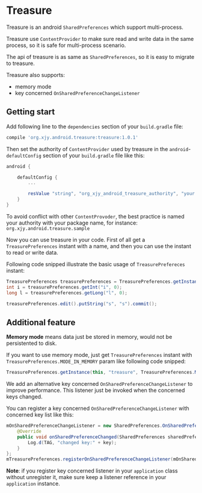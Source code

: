# Treasure
Treasure is an android `SharedPreferences` which support multi-process.

Treasure use `ContentProvider` to make sure read and write data in the same process, so it is safe for multi-process scenario.

The api of treasure is as same as `SharedPreferences`, so it is easy to migrate to treasure.

Treasure also supports:  
* memory mode
* key concerned `OnSharedPreferenceChangeListener`

## Getting start
Add following line to the `dependencies` section of your `build.gradle` file:

```gradle
compile 'org.xjy.android.treasure:treasure:1.0.1'
```

Then set the authority of `ContentProvider` used by treasure in the `android`-`defaultConfig` section of your `build.gradle` file like this: 

```gradle
android {

    defaultConfig {
        ...

        resValue "string", "org_xjy_android_treasure_authority", "your authority"
    }
}
```

To avoid conflict with other `ContentProvoder`, the best practice is named your authority with your package name, for instance: `org.xjy.android.treasure.sample`

Now you can use treasure in your code. First of all get a `TreasurePreferences` instant with a name, and then you can use the instant to read or write data.

Following code snipped illustrate the basic usage of `TreasurePrefereces` instant:

```java
TreasurePreferences treasurePreferences = TreasurePreferences.getInstance(this, "treasure");
int i = treasurePreferences.getInt("i", 0);
long l = treasurePreferences.getLong("l", 0);

treasurePreferences.edit().putString("s", "s").commit();
```

## Additional feature
**Memory mode** means data just be stored in memory, would not be persistented to disk.

If you want to use memory mode, just get `TreasurePreferences` instant with `TreasurePreferences.MODE_IN_MEMORY` param like following code snipped:

```java
TreasurePreferences.getInstance(this, "treasure", TreasurePreferences.MODE_IN_MEMORY);
```

We add an alternative key concerned `OnSharedPreferenceChangeListener` to improve performance. This listener just be invoked when the concerned keys changed.

You can register a key concerned `OnSharedPreferenceChangeListener` with concerned key list like this:

```java
mOnSharedPreferenceChangeListener = new SharedPreferences.OnSharedPreferenceChangeListener() {
    @Override
    public void onSharedPreferenceChanged(SharedPreferences sharedPreferences, String key) {
        Log.d(TAG, "changed key:" + key);
    }
};
mTreasurePreferences.registerOnSharedPreferenceChangeListener(mOnSharedPreferenceChangeListener, Arrays.asList("i", "s"));
```

**Note**: if you register key concerned listener in your `application` class without unregister it, make sure keep a listener reference in your `application` instance.
